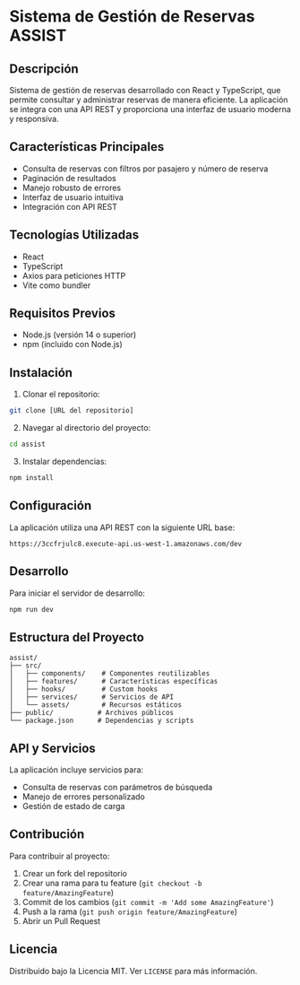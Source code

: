 # Sistema de Gestión de Reservas ASSIST

## Descripción
Sistema de gestión de reservas desarrollado con React y TypeScript, que permite consultar y administrar reservas de manera eficiente. La aplicación se integra con una API REST y proporciona una interfaz de usuario moderna y responsiva.

## Características Principales
- Consulta de reservas con filtros por pasajero y número de reserva
- Paginación de resultados
- Manejo robusto de errores
- Interfaz de usuario intuitiva
- Integración con API REST

## Tecnologías Utilizadas
- React
- TypeScript
- Axios para peticiones HTTP
- Vite como bundler

## Requisitos Previos
- Node.js (versión 14 o superior)
- npm (incluido con Node.js)

## Instalación

1. Clonar el repositorio:
```bash
git clone [URL del repositorio]
```

2. Navegar al directorio del proyecto:
```bash
cd assist
```

3. Instalar dependencias:
```bash
npm install
```

## Configuración
La aplicación utiliza una API REST con la siguiente URL base:
```
https://3ccfrjulc8.execute-api.us-west-1.amazonaws.com/dev
```

## Desarrollo
Para iniciar el servidor de desarrollo:
```bash
npm run dev
```

## Estructura del Proyecto
```
assist/
├── src/
│   ├── components/    # Componentes reutilizables
│   ├── features/      # Características específicas
│   ├── hooks/         # Custom hooks
│   ├── services/      # Servicios de API
│   └── assets/        # Recursos estáticos
├── public/           # Archivos públicos
└── package.json      # Dependencias y scripts
```

## API y Servicios
La aplicación incluye servicios para:
- Consulta de reservas con parámetros de búsqueda
- Manejo de errores personalizado
- Gestión de estado de carga

## Contribución
Para contribuir al proyecto:
1. Crear un fork del repositorio
2. Crear una rama para tu feature (`git checkout -b feature/AmazingFeature`)
3. Commit de los cambios (`git commit -m 'Add some AmazingFeature'`)
4. Push a la rama (`git push origin feature/AmazingFeature`)
5. Abrir un Pull Request

## Licencia
Distribuido bajo la Licencia MIT. Ver `LICENSE` para más información.